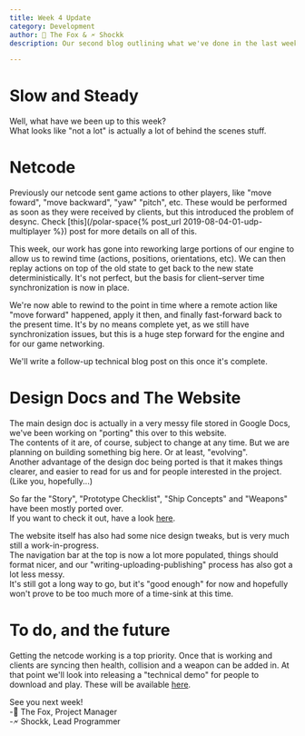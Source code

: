 ```yaml
---
title: Week 4 Update
category: Development
author: 🦊 The Fox & 🗲 Shockk
description: Our second blog outlining what we've done in the last week and how we've progressed.

---
```


# Slow and Steady

Well, what have we been up to this week?  
What looks like "not a lot" is actually a lot of behind the scenes stuff.  

# Netcode

Previously our netcode sent game actions to other players, like "move foward", "move backward", "yaw" "pitch", etc. These would be performed as soon as they were received by clients, but this introduced the problem of desync. Check [this](/polar-space{% post_url 2019-08-04-01-udp-multiplayer %}) post for more details on all of this.

This week, our work has gone into reworking large portions of our engine to allow us to rewind time (actions, positions, orientations, etc). We can then replay actions on top of the old state to get back to the new state deterministically. It's not perfect, but the basis for client–server time synchronization is now in place.

We're now able to rewind to the point in time where a remote action like "move forward" happened, apply it then, and finally fast-forward back to the present time. It's by no means complete yet, as we still have synchronization issues, but this is a huge step forward for the engine and for our game networking.

We'll write a follow-up technical blog post on this once it's complete.



# Design Docs and The Website

The main design doc is actually in a very messy file stored in Google Docs, we've been working on "porting" this over to this website.  
The contents of it are, of course, subject to change at any time. But we are planning on building something big here. Or at least, "evolving".  
Another advantage of the design doc being ported is that it makes things clearer, and easier to read for us and for people interested in the project. (Like you, hopefully...)

So far the "Story", "Prototype Checklist", "Ship Concepts" and "Weapons" have been mostly ported over.  
If you want to check it out, have a look [here](https://shockkolate.github.io/polar-space/design).

The website itself has also had some nice design tweaks, but is very much still a work-in-progress.  
The navigation bar at the top is now a lot more populated, things should format nicer, and our "writing-uploading-publishing" process has also got a lot less messy.  
It's still got a long way to go, but it's "good enough" for now and hopefully won't prove to be too much more of a time-sink at this time.

# To do, and the future

Getting the netcode working is a top priority. Once that is working and clients are syncing then health, collision and a weapon can be added in. At that point we'll look into releasing a "technical demo" for people to download and play. These will be available [here](https://shockkolate.github.io/polar-space/release).

See you next week!  
-🦊 The Fox, Project Manager  
-🗲 Shockk, Lead Programmer